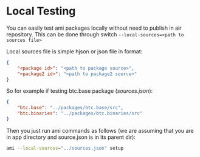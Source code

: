 # Local Testing

You can easily test ami packages locally without need to publish in air repository.
This can be done through switch `--local-sources=<path to sources file>`

Local sources file is simple hjson or json file in format:
```json
{
    "<package id>": "<path to package source>",
    "<package2 id>": "<path to package2 source>"
}
```

So for example if testing btc.base package (*sources.json*):
```json 
{
    "btc.base": "../packages/btc.base/src",
    "btc.binaries": "../packages/btc.binaries/src"
}
```

Then you just run ami commands as follows (we are assuming that you are in app directory and source.json is in its parent dir): 
```sh
ami --local-sources="../sources.json" setup
```